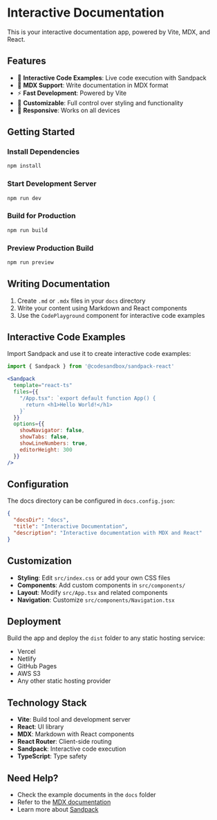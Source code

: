 # Interactive Documentation

This is your interactive documentation app, powered by Vite, MDX, and React.

## Features

- 🚀 **Interactive Code Examples**: Live code execution with Sandpack
- 📝 **MDX Support**: Write documentation in MDX format
- ⚡ **Fast Development**: Powered by Vite
- 🎨 **Customizable**: Full control over styling and functionality
- 📱 **Responsive**: Works on all devices

## Getting Started

### Install Dependencies

```bash
npm install
```

### Start Development Server

```bash
npm run dev
```

### Build for Production

```bash
npm run build
```

### Preview Production Build

```bash
npm run preview
```

## Writing Documentation

1. Create `.md` or `.mdx` files in your `docs` directory
2. Write your content using Markdown and React components
3. Use the `CodePlayground` component for interactive code examples

## Interactive Code Examples

Import Sandpack and use it to create interactive code examples:

```jsx
import { Sandpack } from '@codesandbox/sandpack-react'

<Sandpack
  template="react-ts"
  files={{
    "/App.tsx": `export default function App() {
      return <h1>Hello World!</h1>
    }`
  }}
  options={{
    showNavigator: false,
    showTabs: false,
    showLineNumbers: true,
    editorHeight: 300
  }}
/>
```

## Configuration

The docs directory can be configured in `docs.config.json`:

```json
{
  "docsDir": "docs",
  "title": "Interactive Documentation",
  "description": "Interactive documentation with MDX and React"
}
```

## Customization

- **Styling**: Edit `src/index.css` or add your own CSS files
- **Components**: Add custom components in `src/components/`
- **Layout**: Modify `src/App.tsx` and related components
- **Navigation**: Customize `src/components/Navigation.tsx`

## Deployment

Build the app and deploy the `dist` folder to any static hosting service:

- Vercel
- Netlify
- GitHub Pages
- AWS S3
- Any other static hosting provider

## Technology Stack

- **Vite**: Build tool and development server
- **React**: UI library
- **MDX**: Markdown with React components
- **React Router**: Client-side routing
- **Sandpack**: Interactive code execution
- **TypeScript**: Type safety

## Need Help?

- Check the example documents in the `docs` folder
- Refer to the [MDX documentation](https://mdxjs.com/)
- Learn more about [Sandpack](https://sandpack.codesandbox.io/)
